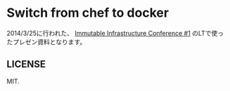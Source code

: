 # Switch from chef to docker

2014/3/25に行われた、
[Immutable Infrastructure Conference #1](http://atnd.org/events/47786) のLTで使ったプレゼン資料となります。

LICENSE
-------

MIT.

